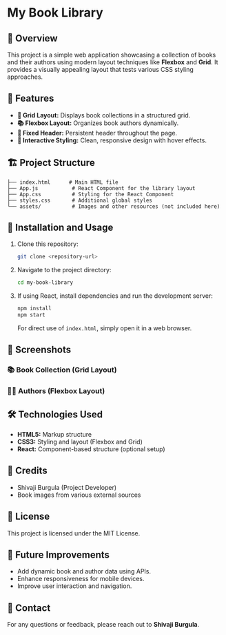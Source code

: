 # My Book Library

## 📖 **Overview**

This project is a simple web application showcasing a collection of books and their authors using modern layout techniques like **Flexbox** and **Grid**. It provides a visually appealing layout that tests various CSS styling approaches.

## 🌟 **Features**

- **🧩 Grid Layout:** Displays book collections in a structured grid.
- **📚 Flexbox Layout:** Organizes book authors dynamically.
- **📌 Fixed Header:** Persistent header throughout the page.
- **🎨 Interactive Styling:** Clean, responsive design with hover effects.

## 🏗 **Project Structure**

```
├── index.html      # Main HTML file
├── App.js           # React Component for the library layout
├── App.css          # Styling for the React Component
├── styles.css       # Additional global styles
└── assets/          # Images and other resources (not included here)
```

## 🚀 **Installation and Usage**

1. Clone this repository:

   ```bash
   git clone <repository-url>
   ```

2. Navigate to the project directory:

   ```bash
   cd my-book-library
   ```

3. If using React, install dependencies and run the development server:

   ```bash
   npm install
   npm start
   ```

   For direct use of `index.html`, simply open it in a web browser.

## 📸 **Screenshots**

### 📚 Book Collection (Grid Layout)



### ✍🏼 Authors (Flexbox Layout)



## 🛠 **Technologies Used**

- **HTML5:** Markup structure
- **CSS3:** Styling and layout (Flexbox and Grid)
- **React:** Component-based structure (optional setup)

## 🙏 **Credits**

- Shivaji Burgula (Project Developer)
- Book images from various external sources

## 📄 **License**

This project is licensed under the MIT License.

## 🔮 **Future Improvements**

- Add dynamic book and author data using APIs.
- Enhance responsiveness for mobile devices.
- Improve user interaction and navigation.

## 📧 **Contact**

For any questions or feedback, please reach out to **Shivaji Burgula**.

